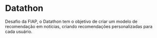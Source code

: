 # Datathon
Desafio da FIAP, o Datathon tem o objetivo de criar um modelo de recomendação em notícias, criando recomendações personalizadas para cada usuário.
